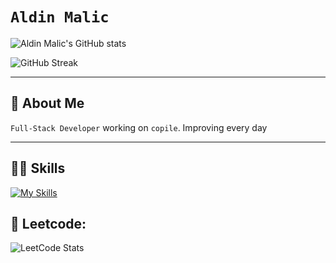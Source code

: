 # `Aldin Malic`

![Aldin Malic's GitHub stats](https://github-readme-stats-three-topaz-49.vercel.app/api?username=ALADIN847&theme=rose_pine&count_private=true&show_icons=true&hide=stars,issues)

![GitHub Streak](https://streak-stats.demolab.com?user=ALADIN847&theme=dracula&hide_border=true&count_private=true)

---

## 🚀 About Me

`Full-Stack Developer` working on `copile`. Improving every day

---

## 👨‍💻 Skills

[![My Skills](https://skillicons.dev/icons?i=html,css,js,python,go,express,nodejs,mysql,mongodb,aws,gcp,docker,postman,vercel,firebase,stackoverflow)](https://skillicons.dev)

## 🧠 Leetcode:

![LeetCode Stats](https://leetcard.jacoblin.cool/ALADIN847?theme=dark&font=Tajawal)
